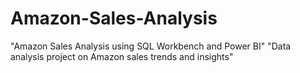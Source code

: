 # Amazon-Sales-Analysis
 "Amazon Sales Analysis using SQL Workbench and Power BI" "Data analysis project on Amazon sales trends and insights"

